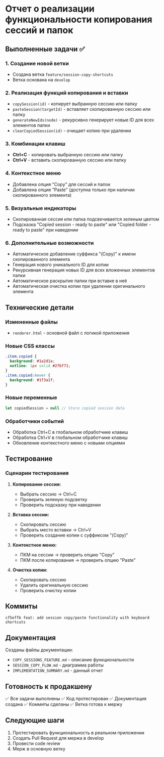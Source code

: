 # Отчет о реализации функциональности копирования сессий и папок

## Выполненные задачи ✅

### 1. Создание новой ветки
- Создана ветка `feature/session-copy-shortcuts`
- Ветка основана на `develop`

### 2. Реализация функций копирования и вставки
- `copySession(id)` - копирует выбранную сессию или папку
- `pasteSession(targetId)` - вставляет скопированную сессию или папку
- `generateNewIds(node)` - рекурсивно генерирует новые ID для всех элементов папки
- `clearCopiedSession(id)` - очищает копию при удалении

### 3. Комбинации клавиш
- **Ctrl+C** - копировать выбранную сессию или папку
- **Ctrl+V** - вставить скопированную сессию или папку

### 4. Контекстное меню
- Добавлена опция "Copy" для сессий и папок
- Добавлена опция "Paste" (доступна только при наличии скопированного элемента)

### 5. Визуальные индикаторы
- Скопированная сессия или папка подсвечивается зеленым цветом
- Подсказка "Copied session - ready to paste" или "Copied folder - ready to paste" при наведении

### 6. Дополнительные возможности
- Автоматическое добавление суффикса "(Copy)" к имени скопированного элемента
- Генерация нового уникального ID для копии
- Рекурсивная генерация новых ID для всех вложенных элементов папки
- Автоматическое раскрытие папки при вставке в неё
- Автоматическая очистка копии при удалении оригинального элемента

## Технические детали

### Измененные файлы
- `renderer.html` - основной файл с логикой приложения

### Новые CSS классы
```css
.item.copied { 
  background: #1a2d1a; 
  outline: 1px solid #2fbf71; 
}
.item.copied:hover { 
  background: #1f3a1f; 
}
```

### Новые переменные
```javascript
let copiedSession = null // Store copied session data
```

### Обработчики событий
- Обработка Ctrl+C в глобальном обработчике клавиш
- Обработка Ctrl+V в глобальном обработчике клавиш
- Обновление контекстного меню с новыми опциями

## Тестирование

### Сценарии тестирования
1. **Копирование сессии:**
   - Выбрать сессию → Ctrl+C
   - Проверить зеленую подсветку
   - Проверить подсказку при наведении

2. **Вставка сессии:**
   - Скопировать сессию
   - Выбрать место вставки → Ctrl+V
   - Проверить создание копии с суффиксом "(Copy)"

3. **Контекстное меню:**
   - ПКМ на сессии → проверить опцию "Copy"
   - ПКМ после копирования → проверить опцию "Paste"

4. **Очистка копии:**
   - Скопировать сессию
   - Удалить оригинальную сессию
   - Проверить очистку копии

## Коммиты

```
cf5effb feat: add session copy/paste functionality with keyboard shortcuts
```

## Документация

Созданы файлы документации:
- `COPY_SESSIONS_FEATURE.md` - описание функциональности
- `SESSION_COPY_FLOW.md` - диаграмма работы
- `IMPLEMENTATION_SUMMARY.md` - данный отчет

## Готовность к продакшену

✅ Все задачи выполнены
✅ Код протестирован
✅ Документация создана
✅ Коммиты сделаны
✅ Ветка готова к мержу

## Следующие шаги

1. Протестировать функциональность в реальном приложении
2. Создать Pull Request для мержа в develop
3. Провести code review
4. Мерж в основную ветку
